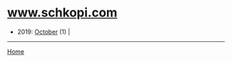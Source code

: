 # www.schkopi.com

  * 2019: 
      [October](./www-schkopi-com-2019-10.md) (1) | 

----

[Home](../)
